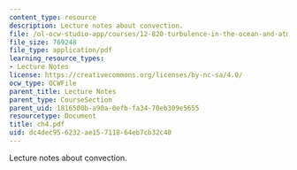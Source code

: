 ```yaml
---
content_type: resource
description: Lecture notes about convection.
file: /ol-ocw-studio-app/courses/12-820-turbulence-in-the-ocean-and-atmosphere-spring-2007/dc4dec956232ae15711864eb7cb32c40_ch4.pdf
file_size: 769248
file_type: application/pdf
learning_resource_types:
- Lecture Notes
license: https://creativecommons.org/licenses/by-nc-sa/4.0/
ocw_type: OCWFile
parent_title: Lecture Notes
parent_type: CourseSection
parent_uid: 1816500b-a90a-0efb-fa34-70eb309e5655
resourcetype: Document
title: ch4.pdf
uid: dc4dec95-6232-ae15-7118-64eb7cb32c40
---
```

Lecture notes about convection.
